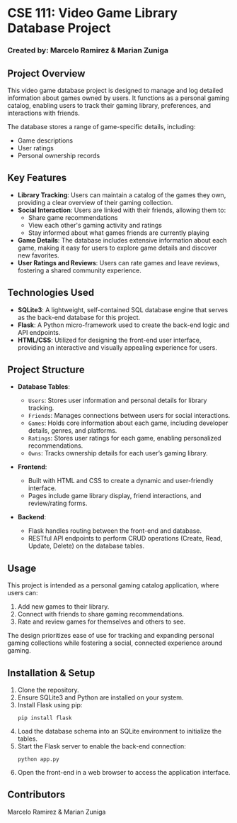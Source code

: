 # CSE 111: Video Game Library Database Project

### Created by: Marcelo Ramirez & Marian Zuniga

## Project Overview
This video game database project is designed to manage and log detailed information about games owned by users. It functions as a personal gaming catalog, enabling users to track their gaming library, preferences, and interactions with friends. 

The database stores a range of game-specific details, including:
- Game descriptions
- User ratings
- Personal ownership records

## Key Features
- **Library Tracking**: Users can maintain a catalog of the games they own, providing a clear overview of their gaming collection.
- **Social Interaction**: Users are linked with their friends, allowing them to:
  - Share game recommendations
  - View each other's gaming activity and ratings
  - Stay informed about what games friends are currently playing
- **Game Details**: The database includes extensive information about each game, making it easy for users to explore game details and discover new favorites.
- **User Ratings and Reviews**: Users can rate games and leave reviews, fostering a shared community experience.

## Technologies Used
- **SQLite3**: A lightweight, self-contained SQL database engine that serves as the back-end database for this project.
- **Flask**: A Python micro-framework used to create the back-end logic and API endpoints.
- **HTML/CSS**: Utilized for designing the front-end user interface, providing an interactive and visually appealing experience for users.

## Project Structure
- **Database Tables**:
  - `Users`: Stores user information and personal details for library tracking.
  - `Friends`: Manages connections between users for social interactions.
  - `Games`: Holds core information about each game, including developer details, genres, and platforms.
  - `Ratings`: Stores user ratings for each game, enabling personalized recommendations.
  - `Owns`: Tracks ownership details for each user’s gaming library.

- **Frontend**:
  - Built with HTML and CSS to create a dynamic and user-friendly interface.
  - Pages include game library display, friend interactions, and review/rating forms.

- **Backend**:
  - Flask handles routing between the front-end and database.
  - RESTful API endpoints to perform CRUD operations (Create, Read, Update, Delete) on the database tables.

## Usage
This project is intended as a personal gaming catalog application, where users can:
1. Add new games to their library.
2. Connect with friends to share gaming recommendations.
3. Rate and review games for themselves and others to see.

The design prioritizes ease of use for tracking and expanding personal gaming collections while fostering a social, connected experience around gaming.

## Installation & Setup
1. Clone the repository.
2. Ensure SQLite3 and Python are installed on your system.
3. Install Flask using pip:
   ```
   pip install flask
   ```
4. Load the database schema into an SQLite environment to initialize the tables.
5. Start the Flask server to enable the back-end connection:
   ```
   python app.py
   ```
6. Open the front-end in a web browser to access the application interface.

## Contributors
Marcelo Ramirez & Marian Zuniga
